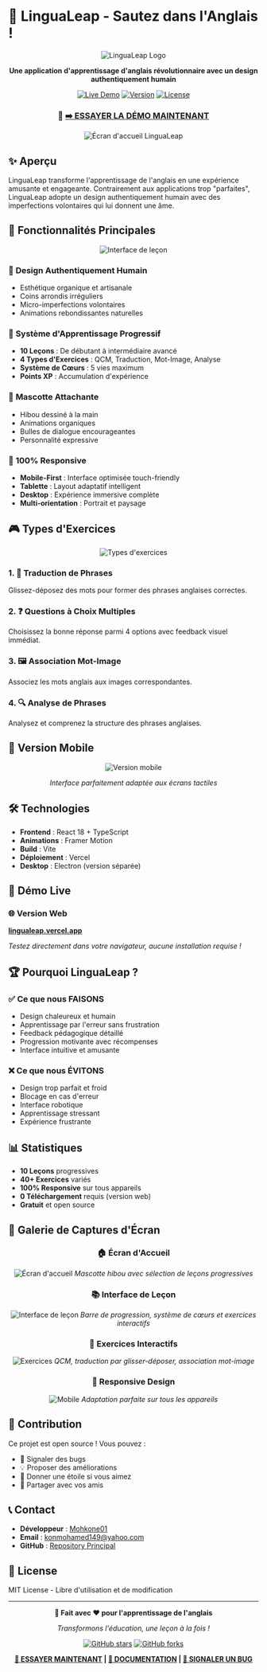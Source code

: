 # 🚀 LinguaLeap - Sautez dans l'Anglais !

<div align="center">

![LinguaLeap Logo](https://img.shields.io/badge/LinguaLeap-🦉-brightgreen?style=for-the-badge)

**Une application d'apprentissage d'anglais révolutionnaire avec un design authentiquement humain**

[![Live Demo](https://img.shields.io/badge/🌐_DÉMO_LIVE-lingualeap.vercel.app-blue?style=for-the-badge)](https://lingualeap.vercel.app)
[![Version](https://img.shields.io/badge/version-1.0.0-brightgreen?style=for-the-badge)](https://github.com/Mohkone01/lingualeap-app)
[![License](https://img.shields.io/badge/license-MIT-blue?style=for-the-badge)](LICENSE)

### 🎯 **[➡️ ESSAYER LA DÉMO MAINTENANT](https://lingualeap-apps.vercel.app/)**

![Écran d'accueil LinguaLeap](screenshots/home-screen.png)

</div>

## ✨ Aperçu

LinguaLeap transforme l'apprentissage de l'anglais en une expérience amusante et engageante. Contrairement aux applications trop "parfaites", LinguaLeap adopte un design authentiquement humain avec des imperfections volontaires qui lui donnent une âme.

## 🌟 Fonctionnalités Principales

<div align="center">

![Interface de leçon](screenshots/lesson-interface.png)

</div>

### 🎨 **Design Authentiquement Humain**
- Esthétique organique et artisanale
- Coins arrondis irréguliers
- Micro-imperfections volontaires
- Animations rebondissantes naturelles

### 🧠 **Système d'Apprentissage Progressif**
- **10 Leçons** : De débutant à intermédiaire avancé
- **4 Types d'Exercices** : QCM, Traduction, Mot-Image, Analyse
- **Système de Cœurs** : 5 vies maximum
- **Points XP** : Accumulation d'expérience

### 🦉 **Mascotte Attachante**
- Hibou dessiné à la main
- Animations organiques
- Bulles de dialogue encourageantes
- Personnalité expressive

### 📱 **100% Responsive**
- **Mobile-First** : Interface optimisée touch-friendly
- **Tablette** : Layout adaptatif intelligent
- **Desktop** : Expérience immersive complète
- **Multi-orientation** : Portrait et paysage

## 🎮 Types d'Exercices

<div align="center">

![Types d'exercices](screenshots/exercises-types.png)

</div>

### 1. 📝 **Traduction de Phrases**
Glissez-déposez des mots pour former des phrases anglaises correctes.

### 2. ❓ **Questions à Choix Multiples**
Choisissez la bonne réponse parmi 4 options avec feedback visuel immédiat.

### 3. 🖼️ **Association Mot-Image**
Associez les mots anglais aux images correspondantes.

### 4. 🔍 **Analyse de Phrases**
Analysez et comprenez la structure des phrases anglaises.

## 📱 Version Mobile

<div align="center">

![Version mobile](screenshots/mobile-responsive.png)

*Interface parfaitement adaptée aux écrans tactiles*

</div>

## 🛠️ Technologies

- **Frontend** : React 18 + TypeScript
- **Animations** : Framer Motion
- **Build** : Vite
- **Déploiement** : Vercel
- **Desktop** : Electron (version séparée)

## 🎯 Démo Live

### 🌐 **Version Web**
**[lingualeap.vercel.app](https://lingualeap-apps.vercel.app/)**

*Testez directement dans votre navigateur, aucune installation requise !*

## 🏆 Pourquoi LinguaLeap ?

### ✅ **Ce que nous FAISONS**
- Design chaleureux et humain
- Apprentissage par l'erreur sans frustration
- Feedback pédagogique détaillé
- Progression motivante avec récompenses
- Interface intuitive et amusante

### ❌ **Ce que nous ÉVITONS**
- Design trop parfait et froid
- Blocage en cas d'erreur
- Interface robotique
- Apprentissage stressant
- Expérience frustrante

## 📊 Statistiques

- **10 Leçons** progressives
- **40+ Exercices** variés
- **100% Responsive** sur tous appareils
- **0 Téléchargement** requis (version web)
- **Gratuit** et open source

## 🎨 Galerie de Captures d'Écran

<div align="center">

### 🏠 Écran d'Accueil
![Écran d'accueil](screenshots/home-screen.png)
*Mascotte hibou avec sélection de leçons progressives*

### 📚 Interface de Leçon
![Interface de leçon](screenshots/lesson-interface.png)
*Barre de progression, système de cœurs et exercices interactifs*

### 🎯 Exercices Interactifs
![Exercices](screenshots/exercises-types.png)
*QCM, traduction par glisser-déposer, association mot-image*

### 📱 Responsive Design
![Mobile](screenshots/mobile-responsive.png)
*Adaptation parfaite sur tous les appareils*

</div>

## 🤝 Contribution

Ce projet est open source ! Vous pouvez :
- 🐛 Signaler des bugs
- 💡 Proposer des améliorations
- 🌟 Donner une étoile si vous aimez
- 📢 Partager avec vos amis

## 📞 Contact

- **Développeur** : [Mohkone01](https://github.com/Mohkone01)
- **Email** : konmohamed149@yahoo.com
- **GitHub** : [Repository Principal](https://github.com/Mohkone01/lingualeap-app)

## 📄 License

MIT License - Libre d'utilisation et de modification

---

<div align="center">

**🦉 Fait avec ❤️ pour l'apprentissage de l'anglais**

*Transformons l'éducation, une leçon à la fois !*

[![GitHub stars](https://img.shields.io/github/stars/Mohkone01/lingualeap-showcase?style=social)](https://github.com/Mohkone01/lingualeap-showcase)
[![GitHub forks](https://img.shields.io/github/forks/Mohkone01/lingualeap-showcase?style=social)](https://github.com/Mohkone01/lingualeap-showcase)

**[🚀 ESSAYER MAINTENANT](https://lingualeap-apps.vercel.app/) | [📖 DOCUMENTATION](https://github.com/Mohkone01/lingualeap-app) | [🐛 SIGNALER UN BUG](https://github.com/Mohkone01/lingualeap-app/issues)**

</div>
